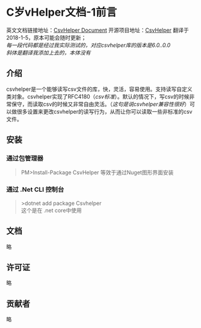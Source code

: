 # C岁vHelper文档-1前言
英文文档链接地址：[CsvHelper Document](http://joshclose.github.io/CsvHelper/#change-log)
开源项目地址：[CsvHelper](https://github.com/JoshClose/CsvHelper)
翻译于2018-1-5，原本可能会随时更新；  
*每一段代码都是经过我实际测试的，对应csvhelper库的版本是6.0..0.0*   
*斜体是翻译我添加上去的，本体没有*
## 介绍
csvhelper是一个能够读写csv文件的库，快，灵活，容易使用。支持读写自定义类对象。csvhelper实现了RFC4180（*csv标准*）。默认的情况下，写csv的时候非常保守，而读取csv的时候又非常自由灵活。（*这句是说csvhelper兼容性很好*）可以做很多设置来更改csvhelper的读写行为，从而让你可以读取一些非标准的csv文件。

## 安装
### 通过包管理器
>PM>Install-Package CsvHelper
等效于通过Nuget图形界面安装
### 通过 .Net CLI 控制台
> \>dotnet add package Csvhelper  
 这个是在 .net core中使用  
## 文档
略
## 许可证
略
## 贡献者
略